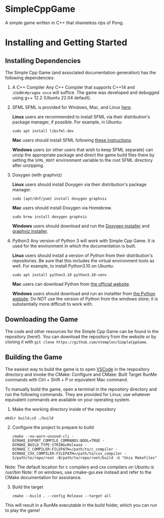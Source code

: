 # SimpleCppGame
A simple game written in C++ that shameless rips of Pong.

Installing and Getting Started
================================

Installing Dependencies
-------------------------

The Simple Cpp Game (and associated documentation generation) has the following dependencies:

1. A C++ Compiler
    Any C++ Compiler that supports C++14 and :code:`#pragma once` will suffice. The game was developed and debugged using g++ 
    12.2 (Ubuntu 22.04 default).

2. SFML
    SFML is provided for Windows, Mac, and Linux [here](https://www.sfml-dev.org/download/sfml/2.5.1/).
    
    **Linux** users are recommended to install SFML via their distribution's package manager, if possible. For example, in Ubuntu:

    `sudo apt install libsfml-dev`

    **Mac** users should install SFML following [these instructions](https://www.sfml-dev.org/tutorials/2.5/start-osx.php).

    **Windows** users (or other users that wish to keep SFML separate) can unzip the appropriate package and direct the game build
    files there by setting the `SFML_ROOT` environment variable to the root SFML directory after unzipping.

2. Doxygen (with graphviz)

    **Linux** users should install Doxygen via their distribution's package manager.

    `sudo [apt/dnf/yum] install doxygen graphviz`

    **Mac** users should install Doxygen via Homebrew.

    `sudo brew install doxygen graphviz`

    **Windows** users should download and run the [Doxygen installer](https://doxygen.nl/download.html) and
    [graphviz installer](https://graphviz.org/download/).

3. Python3
    Any version of Python 3 will work with Simple Cpp Game. It is used for the environment in which the documentation is built.

    **Linux** users should install a version of Python from their distribution's repositories. Be sure that this includes the virtual
    environment tools as well. For example, to install Python3.10 on Ubuntu:

    `sudo apt install python3.10 python3.10-venv`

    **Mac** users can download Python from [the official website](https://www.python.org/downloads/macos/).

    **Windows** users should download and run an installter from [the Python website](https://www.python.org/downloads/). Do NOT
    use the version of Python from the windows store; it is substantially more difficult to work with.


Downloading the Game
---------------------
The code and other resources for the Simple Cpp Game can be found in the repository (here!).
You can download the repository from the website or by cloning it with `git clone https://github.com/ntemplon/SimpleCppGame`.

Building the Game
------------------
The easiest way to build the game is to open [VSCode](https://code.visualstudio.com/) in the respository directory and invoke the
CMake: Configure and CMake: Built Target RunMe commands with Ctrl + Shift + P or equivalent Mac command.

To manually build the game, open a terminal in the repository directory and run the following commands. They are provided for Linux;
use whatever equivalent commands are available on your operating system.

1. Make the working directory inside of the repository

  `mkdir build;cd ./build`

2. Configure the project to prepare to build

    `cmake --no-warn-unused-cli -DCMAKE_EXPORT_COMPILE_COMMANDS:BOOL=TRUE -DCMAKE_BUILD_TYPE:STRING=Release -DCMAKE_C_COMPILER:FILEPATH=/path/to/c_compiler -DCMAKE_CXX_COMPILER:FILEPATH=/path/to/cxx_compiler -S/path/to/repo/root -B/path/to/repo/root/build -G "Unix Makefiles"`

Note: The default location for c compilers and cxx compilers on Ubuntu is /usr/bin
Note: If on windows, use cmake-gui.exe instead and refer to the CMake documentation for assistance.

3. Build the target

    `cmake --build . --config Release --target all`

This will result in a RunMe executable in the build folder, which you can run to play the game!
